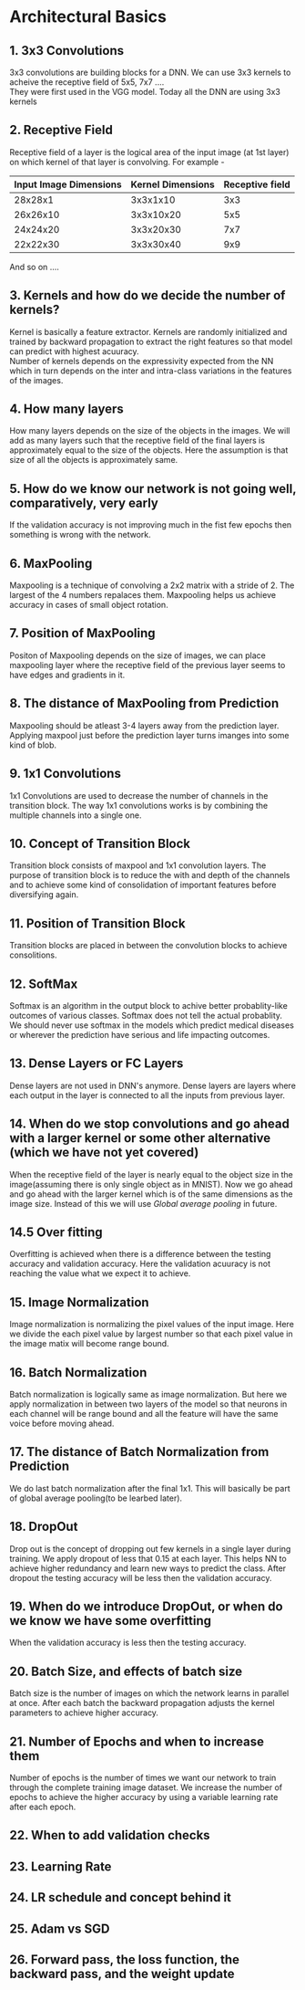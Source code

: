 # **Architectural Basics** #

## 1. 3x3 Convolutions
3x3 convolutions are building blocks for a DNN. We can use 3x3 kernels to acheive the receptive field of 5x5, 7x7 ....   
They were first used in the VGG model. Today all the DNN are using 3x3 kernels
## 2. Receptive Field
Receptive field of a layer is the logical area of the input image (at 1st layer) on which kernel of that layer is convolving. For example -   

| Input Image Dimensions | Kernel Dimensions | Receptive field |
| ---------------------- | ----------------- | ---------------- |
| 28x28x1 | 3x3x1x10 | 3x3 |
| 26x26x10 | 3x3x10x20 | 5x5 |
| 24x24x20 | 3x3x20x30 | 7x7 |
| 22x22x30 | 3x3x30x40 | 9x9 |
And so on ....

## 3. Kernels and how do we decide the number of kernels?
Kernel is basically a feature extractor. Kernels are randomly initialized and trained by backward propagation to extract the right features so that model can predict with highest acuuracy.    
Number of kernels depends on the expressivity expected from the NN which in turn depends on the inter and intra-class variations in the features of the images.
## 4. How many layers
How many layers depends on the size of the objects in the images. We will add as many layers such that the receptive field of the final layers is approximately equal to the size of the objects. Here the assumption is that size of all the objects is approximately same.
## 5. How do we know our network is not going well, comparatively, very early
If the validation accuracy is not improving much in the fist few epochs then something is wrong with the network.
## 6. MaxPooling
Maxpooling is a technique of convolving a 2x2 matrix with a stride of 2. The largest of the 4 numbers repalaces them. Maxpooling helps us achieve accuracy in cases of small object rotation.
## 7. Position of MaxPooling
Positon of Maxpooling depends on the size of images, we can place maxpooling layer where the receptive field of the previous layer seems to have edges and gradients in it.
## 8. The distance of MaxPooling from Prediction
Maxpooling should be atleast 3-4 layers away from the prediction layer. Applying maxpool just before the prediction layer turns imanges into some kind of blob.
## 9. 1x1 Convolutions
1x1 Convolutions are used to decrease the number of channels in the transition block. The way 1x1 convolutions works is by combining the multiple channels into a single one.
## 10. Concept of Transition Block
Transition block consists of maxpool and 1x1 convolution layers. The purpose of transition block is to reduce the with and depth of the channels and to achieve some kind of consolidation of important features before diversifying again.
## 11. Position of Transition Block
Transition blocks are placed in between the convolution blocks to achieve consolitions.
## 12. SoftMax
Softmax is an algorithm in the output block to achive better probablity-like outcomes of various classes. Softmax does not tell the actual probablity. We should never use softmax in the models which predict medical diseases or wherever the prediction have serious and life impacting outcomes.
## 13. Dense Layers or FC Layers
Dense layers are not used in DNN's anymore. Dense layers are layers where each output in the layer is connected to all the inputs from previous layer.
## 14. When do we stop convolutions and go ahead with a larger kernel or some other alternative (which we have not yet covered)
When the receptive field of the layer is nearly equal to the object size in the image(assuming there is only single object as in MNIST). Now we go ahead and go ahead with the larger kernel which is of the same dimensions as the image size. Instead of this we will use *Global average pooling* in future.
## 14.5 Over fitting
Overfitting is achieved when there is a difference between the testing accuracy and validation accuracy. Here the validation acuuracy is not reaching the value what we expect it to achieve.
## 15. Image Normalization
Image normalization is normalizing the pixel values of the input image. Here we divide the each pixel value by largest number so that each pixel value in the image matix will become range bound.
## 16. Batch Normalization
Batch normalization is logically same as image normalization. But here we apply normalization in between two layers of the model so that neurons in each channel will be range bound and all the feature will have the same voice before moving ahead.
## 17. The distance of Batch Normalization from Prediction
We do last batch normalization after the final 1x1. This will basically be part of global average pooling(to be learbed later).
## 18. DropOut
Drop out is the concept of dropping out few kernels in a single layer during training. We apply dropout of less that 0.15 at each layer. This helps NN to achieve higher redundancy and learn new ways to predict the class. After dropout the testing accuracy will be less then the validation accuracy.
## 19. When do we introduce DropOut, or when do we know we have some overfitting
When the validation accuracy is less then the testing accuracy.
## 20. Batch Size, and effects of batch size
Batch size is the number of images on which the network learns in parallel at once. After each batch the backward propagation adjusts the kernel parameters to achieve higher accuracy.
## 21. Number of Epochs and when to increase them
Number of epochs is the number of times we want our network to train through the complete training image dataset. We increase the number of epochs to achieve the higher accuracy by using a variable learning rate after each epoch.
## 22. When to add validation checks
## 23. Learning Rate
## 24. LR schedule and concept behind it
## 25. Adam vs SGD
## 26. Forward pass, the loss function, the backward pass, and the weight update


